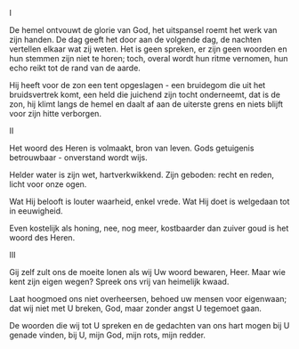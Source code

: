 I

De hemel ontvouwt de glorie van God,
het uitspansel roemt het werk van zijn handen.
De dag geeft het door aan de volgende dag,
de nachten vertellen elkaar wat zij weten.
Het is geen spreken, er zijn geen woorden
en hun stemmen zijn niet te horen;
toch, overal wordt hun ritme vernomen,
hun echo reikt tot de rand van de aarde.

Hij heeft voor de zon een tent opgeslagen -
een bruidegom die uit het bruidsvertrek komt,
een held die juichend zijn tocht onderneemt,
dat is de zon, hij klimt langs de hemel
en daalt af aan de uiterste grens
en niets blijft voor zijn hitte verborgen.

II

Het woord des Heren is volmaakt,
bron van leven.
Gods getuigenis betrouwbaar -
onverstand wordt wijs.

Helder water is zijn wet,
hartverkwikkend.
Zijn geboden: recht en reden,
licht voor onze ogen.

Wat Hij belooft is louter waarheid,
enkel vrede.
Wat Hij doet is welgedaan
tot in eeuwigheid.

Even kostelijk als honing,
nee, nog meer,
kostbaarder dan zuiver goud
is het woord des Heren.

III

Gij zelf zult ons de moeite lonen
als wij Uw woord bewaren, Heer.
Maar wie kent zijn eigen wegen?
Spreek ons vrij van heimelijk kwaad.

Laat hoogmoed ons niet overheersen,
behoed uw mensen voor eigenwaan;
dat wij niet met U breken, God,
maar zonder angst U tegemoet gaan.

De woorden die wij tot U spreken
en de gedachten van ons hart
mogen bij U genade vinden,
bij U, mijn God, mijn rots, mijn redder.